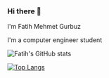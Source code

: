 ### Hi there 👋
I'm Fatih Mehmet Gurbuz

I'm a computer engineer student

![Fatih's GitHub stats](https://github-readme-stats.vercel.app/api?username=fatihnet75&show_icons=true&theme=radical)


[![Top Langs](https://github-readme-stats.vercel.app/api/top-langs/?username=fatihnet75&layout=compact)](https://github.com/fatihnet75/github-readme-stats)




